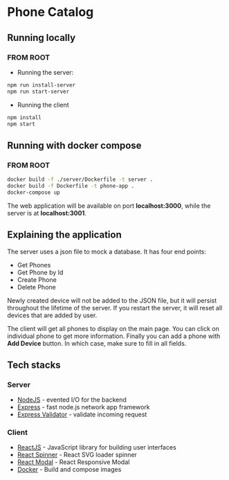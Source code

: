 # Phone Catalog
## Running locally
### FROM **ROOT** 
- Running the server:

```sh
npm run install-server
npm run start-server
```
- Running the client

```sh
npm install
npm start
```
## Running with docker compose
### FROM **ROOT** 
```sh
docker build -f ./server/Dockerfile -t server .
docker build -f Dockerfile -t phone-app .
docker-compose up
```
The web application will be available on port **localhost:3000**, while the server is at **localhost:3001**.
## Explaining the application
The server uses a json file to mock a database. It has four end points:
- Get Phones
- Get Phone by Id
- Create Phone
- Delete Phone

Newly created device will not be added to the JSON file, but it will persist throughout the lifetime of the server. If you restart the server, it will reset all devices that are added by user.

The client will get all phones to display on the main page. You can click on individual phone to get more information. Finally you can add a phone with **Add Device** button. In which case, make sure to fill in all fields.
## Tech stacks
### Server
- [NodeJS] - evented I/O for the backend
- [Express] - fast node.js network app framework
- [Express Validator] - validate incoming request

### Client
- [ReactJS] - JavaScript library for building user interfaces
- [React Spinner] - React SVG loader spinner
- [React Modal] - React Responsive Modal
- [Docker] - Build and compose images


[//]: # (References)
   [NodeJS]: <https://nodejs.org>
   [Express Validator]: <https://express-validator.github.io/docs/>
   [Express]: <http://expressjs.com>
   [ReactJS]: <https://reactjs.org/>
   [React Spinner]: <https://github.com/mhnpd/react-loader-spinner>
   [React Modal]: <https://github.com/pradel/react-responsive-modal>
   [Docker]: <https://www.docker.com/>
